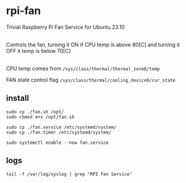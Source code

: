 # rpi-fan
Trivial Raspberry Pi Fan Service for Ubuntu 23.10
<br><br>

Controls the fan, turning it ON if CPU temp is above 80[C] and turning it OFF it temp is below 70[C]
<br><br>

CPU temp comes from `/sys/class/thermal/thermal_zone0/temp`

FAN state control flag `/sys/class/thermal/cooling_device0/cur_state`

## install
```
sudo cp ./fan.sh /opt/
sudo chmod a+x /opt/fan.sh

sudo cp ./fan.service /etc/systemd/system/
sudo cp ./fan.timer /etc/systemd/system/

sudo systemctl enable --now fan.service
```

## logs 
```
tail -f /var/log/syslog | grep "RPI Fan Service"
```
